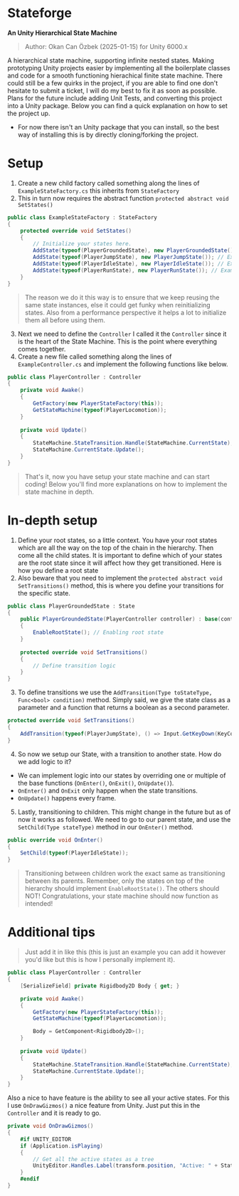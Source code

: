 ﻿# Stateforge
**An Unity Hierarchical State Machine**
> Author: Okan Can Özbek (2025-01-15) for Unity 6000.x

A hierarchical state machine, supporting infinite nested states. Making prototyping Unity projects easier by implementing all the boilerplate classes and code for a smooth functioning hierachical finite state machine. There could still be a few quirks in the project, if you are able to find one don't hesitate to submit a ticket, I will do my best to fix it as soon as possible. Plans for the future include adding Unit Tests, and converting this project into a Unity package. Below you can find a quick explanation on how to set the project up.

* For now there isn't an Unity package that you can install, so the best way of installing this is by directly cloning/forking the project.

# Setup
1. Create a new child factory called something along the lines of `ExampleStateFactory.cs` this inherits from `StateFactory`
2. This in turn now requires the abstract function `protected abstract void SetStates()`
```csharp
public class ExampleStateFactory : StateFactory
{
    protected override void SetStates()
    {
        // Initialize your states here.
        AddState(typeof(PlayerGroundedState), new PlayerGroundedState()); // Example of initialization
        AddState(typeof(PlayerJumpState), new PlayerJumpState()); // Example of initialization
        AddState(typeof(PlayerIdleState), new PlayerIdleState()); // Example of initialization
        AddState(typeof(PlayerRunState), new PlayerRunState()); // Example of initialization
    }
}
```
> The reason we do it this way is to ensure that we keep reusing the same state instances, else it could get funky when reinitializing states.
> Also from a performance perspective it helps a lot to initialize them all before using them.

3. Next we need to define the `Controller` I called it the `Controller` since it is the heart of the State Machine. This is the point where everything comes together.
4. Create a new file called something along the lines of `ExampleController.cs` and implement the following functions like below.
```csharp
public class PlayerController : Controller
{
    private void Awake()
    {
        GetFactory(new PlayerStateFactory(this));
        GetStateMachine(typeof(PlayerLocomotion));
    }
    
    private void Update()
    {
        StateMachine.StateTransition.Handle(StateMachine.CurrentState);
        StateMachine.CurrentState.Update();
    }
}
```
> That's it, now you have setup your state machine and can start coding! Below you'll find more explanations on how to implement the state machine in depth.

# In-depth setup
1. Define your root states, so a little context. You have your root states which are all the way on the top of the chain in the hierarchy. Then come all the child states. It is important to define which of your states are the root state since it will affect how they get transitioned. Here is how you define a root state
2. Also beware that you need to implement the `protected abstract void SetTransitions()` method, this is where you define your transitions for the specific state.
```csharp
public class PlayerGroundedState : State
{
    public PlayerGroundedState(PlayerController controller) : base(controller)
    {
        EnableRootState(); // Enabling root state
    }
    
    protected override void SetTransitions()
    {
        // Define transition logic
    }
}
```
3. To define transitions we use the `AddTransition(Type toStateType, Func<bool> condition)` method. Simply said, we give the state class as a parameter and a function that returns a boolean as a second parameter.
```csharp
protected override void SetTransitions()
{
    AddTransition(typeof(PlayerJumpState), () => Input.GetKeyDown(KeyCode.Space));
}
```
4. So now we setup our State, with a transition to another state. How do we add logic to it?
* We can implement logic into our states by overriding one or multiple of the base functions (`OnEnter()`, `OnExit()`, `OnUpdate()`).
* `OnEnter()` and `OnExit` only happen when the state transitions.
* `OnUpdate()` happens every frame.

5. Lastly, transitioning to children. This might change in the future but as of now it works as followed. We need to go to our parent state, and use the `SetChild(Type stateType)` method in our `OnEnter()` method.
```csharp
public override void OnEnter()
{
    SetChild(typeof(PlayerIdleState));
}
```
> Transitioning between children work the exact same as transitioning between its parents. Remember, only the states on top of the hierarchy should implement `EnableRootState()`. The others should NOT!
> Congratulations, your state machine should now function as intended!
# Additional tips
> Just add it in like this (this is just an example you can add it however you'd like but this is how I personally implement it).
```csharp
public class PlayerController : Controller
{
    [SerializeField] private Rigidbody2D Body { get; }

    private void Awake()
    {
        GetFactory(new PlayerStateFactory(this));
        GetStateMachine(typeof(PlayerLocomotion));

        Body = GetComponent<Rigidbody2D>();
    }
    
    private void Update()
    {
        StateMachine.StateTransition.Handle(StateMachine.CurrentState);
        StateMachine.CurrentState.Update();
    }
}
```
Also a nice to have feature is the ability to see all your active states. For this I use `OnDrawGizmos()` a nice feature from Unity. Just put this in the `Controller` and it is ready to go.
```csharp
private void OnDrawGizmos()
{
    #if UNITY_EDITOR
    if (Application.isPlaying)
    {
        // Get all the active states as a tree
        UnityEditor.Handles.Label(transform.position, "Active: " + StateMachine.GetTree(StateMachine.CurrentState));
    }
    #endif
}
```


